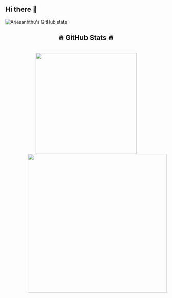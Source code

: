 ## Hi there 👋

<!--
**ariesanhthu/ariesanhthu** is a ✨ _special_ ✨ repository because its `README.md` (this file) appears on your GitHub profile.

Here are some ideas to get you started:

- 🔭 I’m currently working on ...
- 🌱 I’m currently learning ...
- 👯 I’m looking to collaborate on ...
- 🤔 I’m looking for help with ...
- 💬 Ask me about ...
- 📫 How to reach me: ...
- 😄 Pronouns: ...
- ⚡ Fun fact: ...
-->
![Ariesanhthu's GitHub stats](https://github-readme-stats.vercel.app/api?username=ariesanhthu&show_icons=true&theme=tokyonight)
<br>
<h2 align="center">🔥 GitHub Stats 🔥</h2>
<!-- https://github.com/anuraghazra/github-readme-stats -->
<br>
<div align=center>
  <a href="#" title="dukthuak">
    <img width="315" align="center" src="https://github-readme-stats.vercel.app/api/top-langs/?username=ariesanhthu&hide=c%23,powershell,Mathematica,Ruby,Objective-C,Objective-C%2b%2b,Cuda&title_color=61dafb&text_color=ffffff&icon_color=61dafb&bg_color=20232a&langs_count=8&layout=compact&border_color=61dafb&hide_border=true" />
  </a>
  <a href="#" title="dukthuak">
    <img align="right" width="434" src="https://github-readme-stats.vercel.app/api?username=ariesanhthu&show_icons=true&theme=tokyonight&border_color=61dafb&hide_border=true" />
  </a>
</div>
